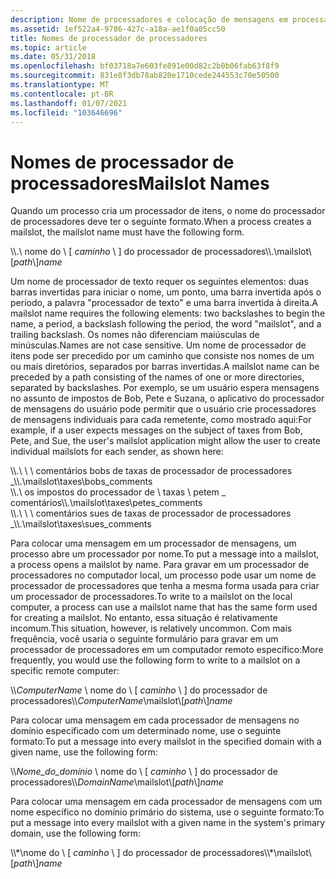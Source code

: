 ```yaml
---
description: Nome de processadores e colocação de mensagens em processadores.
ms.assetid: 1ef522a4-9786-427c-a18a-ae1f0a05cc50
title: Nomes de processador de processadores
ms.topic: article
ms.date: 05/31/2018
ms.openlocfilehash: bf03718a7e603fe891e00d82c2b0b06fab63f8f9
ms.sourcegitcommit: 831e8f3db78ab820e1710cede244553c70e50500
ms.translationtype: MT
ms.contentlocale: pt-BR
ms.lasthandoff: 01/07/2021
ms.locfileid: "103646696"
---
```

# <a name="mailslot-names"></a><span data-ttu-id="8fcc4-103">Nomes de processador de processadores</span><span class="sxs-lookup"><span data-stu-id="8fcc4-103">Mailslot Names</span></span>

<span data-ttu-id="8fcc4-104">Quando um processo cria um processador de itens, o nome do processador de processadores deve ter o seguinte formato.</span><span class="sxs-lookup"><span data-stu-id="8fcc4-104">When a process creates a mailslot, the mailslot name must have the following form.</span></span>

<span data-ttu-id="8fcc4-105">\\\\.\\ nome do \\ \[ *caminho* \\ \]  do processador de processadores</span><span class="sxs-lookup"><span data-stu-id="8fcc4-105">\\\\.\\mailslot\\\[*path*\\\]*name*</span></span>

<span data-ttu-id="8fcc4-106">Um nome de processador de texto requer os seguintes elementos: duas barras invertidas para iniciar o nome, um ponto, uma barra invertida após o período, a palavra "processador de texto" e uma barra invertida à direita.</span><span class="sxs-lookup"><span data-stu-id="8fcc4-106">A mailslot name requires the following elements: two backslashes to begin the name, a period, a backslash following the period, the word "mailslot", and a trailing backslash.</span></span> <span data-ttu-id="8fcc4-107">Os nomes não diferenciam maiúsculas de minúsculas.</span><span class="sxs-lookup"><span data-stu-id="8fcc4-107">Names are not case sensitive.</span></span> <span data-ttu-id="8fcc4-108">Um nome de processador de itens pode ser precedido por um caminho que consiste nos nomes de um ou mais diretórios, separados por barras invertidas.</span><span class="sxs-lookup"><span data-stu-id="8fcc4-108">A mailslot name can be preceded by a path consisting of the names of one or more directories, separated by backslashes.</span></span> <span data-ttu-id="8fcc4-109">Por exemplo, se um usuário espera mensagens no assunto de impostos de Bob, Pete e Suzana, o aplicativo do processador de mensagens do usuário pode permitir que o usuário crie processadores de mensagens individuais para cada remetente, como mostrado aqui:</span><span class="sxs-lookup"><span data-stu-id="8fcc4-109">For example, if a user expects messages on the subject of taxes from Bob, Pete, and Sue, the user's mailslot application might allow the user to create individual mailslots for each sender, as shown here:</span></span><dl> <span data-ttu-id="8fcc4-110">\\\\.\\ \\ \\ comentários bobs de taxas de processador de processadores \_</span><span class="sxs-lookup"><span data-stu-id="8fcc4-110">\\\\.\\mailslot\\taxes\\bobs\_comments</span></span>  
<span data-ttu-id="8fcc4-111">\\\\.\\ os impostos do processador de \\ taxas \\ petem \_ comentários</span><span class="sxs-lookup"><span data-stu-id="8fcc4-111">\\\\.\\mailslot\\taxes\\petes\_comments</span></span>  
<span data-ttu-id="8fcc4-112">\\\\.\\ \\ \\ comentários sues de taxas de processador de processadores \_</span><span class="sxs-lookup"><span data-stu-id="8fcc4-112">\\\\.\\mailslot\\taxes\\sues\_comments</span></span>  
</dl>

<span data-ttu-id="8fcc4-113">Para colocar uma mensagem em um processador de mensagens, um processo abre um processador por nome.</span><span class="sxs-lookup"><span data-stu-id="8fcc4-113">To put a message into a mailslot, a process opens a mailslot by name.</span></span> <span data-ttu-id="8fcc4-114">Para gravar em um processador de processadores no computador local, um processo pode usar um nome de processador de processadores que tenha a mesma forma usada para criar um processador de processadores.</span><span class="sxs-lookup"><span data-stu-id="8fcc4-114">To write to a mailslot on the local computer, a process can use a mailslot name that has the same form used for creating a mailslot.</span></span> <span data-ttu-id="8fcc4-115">No entanto, essa situação é relativamente incomum.</span><span class="sxs-lookup"><span data-stu-id="8fcc4-115">This situation, however, is relatively uncommon.</span></span> <span data-ttu-id="8fcc4-116">Com mais frequência, você usaria o seguinte formulário para gravar em um processador de processadores em um computador remoto específico:</span><span class="sxs-lookup"><span data-stu-id="8fcc4-116">More frequently, you would use the following form to write to a mailslot on a specific remote computer:</span></span>

<span data-ttu-id="8fcc4-117">\\\\*ComputerName* \\ nome do \\ \[ *caminho* \\ \]  do processador de processadores</span><span class="sxs-lookup"><span data-stu-id="8fcc4-117">\\\\*ComputerName*\\mailslot\\\[*path*\\\]*name*</span></span>

<span data-ttu-id="8fcc4-118">Para colocar uma mensagem em cada processador de mensagens no domínio especificado com um determinado nome, use o seguinte formato:</span><span class="sxs-lookup"><span data-stu-id="8fcc4-118">To put a message into every mailslot in the specified domain with a given name, use the following form:</span></span>

<span data-ttu-id="8fcc4-119">\\\\*Nome_do_domínio* \\ nome do \\ \[ *caminho* \\ \]  do processador de processadores</span><span class="sxs-lookup"><span data-stu-id="8fcc4-119">\\\\*DomainName*\\mailslot\\\[*path*\\\]*name*</span></span>

<span data-ttu-id="8fcc4-120">Para colocar uma mensagem em cada processador de mensagens com um nome específico no domínio primário do sistema, use o seguinte formato:</span><span class="sxs-lookup"><span data-stu-id="8fcc4-120">To put a message into every mailslot with a given name in the system's primary domain, use the following form:</span></span>

<span data-ttu-id="8fcc4-121">\\\\\*\\nome do \\ \[ *caminho* \\ \]  do processador de processadores</span><span class="sxs-lookup"><span data-stu-id="8fcc4-121">\\\\\*\\mailslot\\\[*path*\\\]*name*</span></span>

 

 




